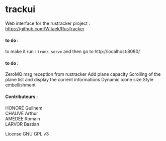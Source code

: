 # trackui
Web interface for the rustracker project :
https://github.com/Witaek/RusTracker

#### **to do :**
to make it run :
`trunk serve`
and then go to http://localhost:8080/

#### **to do :** 
ZeroMQ msg reception from rustracker
Add plane capacity
Scrolling of the plane list and display the current informations
Dynamic icone size
Style embellishment


#### **Contributeurs :**  
HONORÉ Guilhem  
CHAUVE Arthur  
AMÉDÉE Romain  
LARVOR Bastian  


License GNU GPL v3
